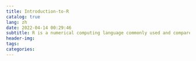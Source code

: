 ```yaml
---
title: Introduction-to-R
catalog: true
lang: zh
date: 2022-04-14 00:29:46
subtitle: R is a numerical computing language commonly used and compared to Matlab, Python, etc. Most importantly, it is the language that I use for statistical analysis in a survey course. Hence, this little introduction about R language.
header-img:
tags:
categories:
---
```

